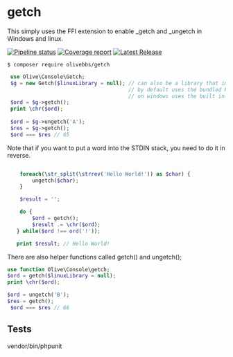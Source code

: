 # getch

This simply uses the FFI extension to enable _getch and _ungetch in Windows and linux.

[![Pipeline status](https://code.bgemi.net/olive/PHP/getch/badges/1.x/pipeline.svg)](https://code.bgemi.net/olive/PHP/getch/-/commits/1.x)
[![Coverage report](https://code.bgemi.net/olive/PHP/getch/badges/1.x/coverage.svg)](https://code.bgemi.net/olive/PHP/getch/-/commits/1.x)
[![Latest Release](https://code.bgemi.net/olive/PHP/getch/-/badges/release.svg)](https://code.bgemi.net/olive/PHP/getch/-/releases)

```shell script
$ composer require olivebbs/getch
```

```php
 use Olive\Console\Getch;
 $g = new Getch($linuxLibrary = null); // can also be a library that implements a function called _getch;
                                       // by default uses the bundled Resources/libgetch.so
                                       // on windows uses the built in _getch function.
 $ord = $g->getch();
 print \chr($ord);
 
 $ord = $g->ungetch('A');
 $res = $g->getch();
 $ord === $res // 65

```

Note that if you want to put a word into the STDIN stack, you need to do it in reverse.

```php

    foreach(\str_split(\strrev('Hello World!')) as $char) {
        ungetch($char);
    }

    $result = '';

    do {
        $ord = getch();
        $result .= \chr($ord);
   } while($ord !== ord('!'));

   print $result; // Hello World!

```

There are also helper functions called getch() and ungetch();

```php
use function Olive\Console\getch;
$ord = getch($linuxLibrary = null);
print \chr($ord);

$ord = ungetch('B');
$res = getch();
 $ord === $res // 66
```

## Tests

vendor/bin/phpunit